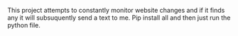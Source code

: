 This project attempts to constantly monitor website changes and if it finds any it will subsuquently send a text to me. Pip install all and then just run the python file.